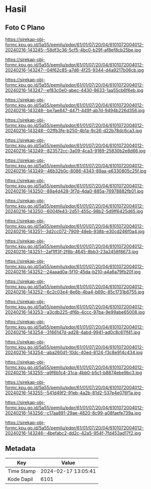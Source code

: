 # Hasil

## Foto C Plano

https://sirekap-obj-formc.kpu.go.id/5a55/pemilu/pdpr/61/01/07/20/04/6101072004012-20240216-143245--58df3c36-5cf5-4bc0-b29f-af8ef8cb25be.jpg

https://sirekap-obj-formc.kpu.go.id/5a55/pemilu/pdpr/61/01/07/20/04/6101072004012-20240216-143247--04f62c85-a7d6-4f25-9344-d4a9217b06cb.jpg

https://sirekap-obj-formc.kpu.go.id/5a55/pemilu/pdpr/61/01/07/20/04/6101072004012-20240216-143247--ef83c0e0-abec-4430-8633-1aa55cb6f6eb.jpg

https://sirekap-obj-formc.kpu.go.id/5a55/pemilu/pdpr/61/01/07/20/04/6101072004012-20240216-143248--be7ae847-4471-449f-ab7d-9494b226d356.jpg

https://sirekap-obj-formc.kpu.go.id/5a55/pemilu/pdpr/61/01/07/20/04/6101072004012-20240216-143248--02ffb3fe-b250-4b1a-9c26-d22b78dc6ca3.jpg

https://sirekap-obj-formc.kpu.go.id/5a55/pemilu/pdpr/61/01/07/20/04/6101072004012-20240216-143249--823572cc-3a09-4ca3-9189-25830b2e8d66.jpg

https://sirekap-obj-formc.kpu.go.id/5a55/pemilu/pdpr/61/01/07/20/04/6101072004012-20240216-143249--46b32b0c-8086-4343-89aa-e6330805c25f.jpg

https://sirekap-obj-formc.kpu.go.id/5a55/pemilu/pdpr/61/01/07/20/04/6101072004012-20240216-143250--89a4d428-3f7d-4da0-885a-76978882fb01.jpg

https://sirekap-obj-formc.kpu.go.id/5a55/pemilu/pdpr/61/01/07/20/04/6101072004012-20240216-143250--6004fe43-2d51-455c-98b2-5d9ff6425d65.jpg

https://sirekap-obj-formc.kpu.go.id/5a55/pemilu/pdpr/61/01/07/20/04/6101072004012-20240216-143251--3d2cc072-7909-48eb-938b-e30cd246f0a4.jpg

https://sirekap-obj-formc.kpu.go.id/5a55/pemilu/pdpr/61/01/07/20/04/6101072004012-20240216-143251--2af1ff3f-2f6b-4645-8bb3-23a2458f8673.jpg

https://sirekap-obj-formc.kpu.go.id/5a55/pemilu/pdpr/61/01/07/20/04/6101072004012-20240216-143252--24aaad0a-5f10-45da-b210-a4a6a79fb20f.jpg

https://sirekap-obj-formc.kpu.go.id/5a55/pemilu/pdpr/61/01/07/20/04/6101072004012-20240216-143252--6c2c03e4-8e6b-4ba4-b69c-85c1731b6755.jpg

https://sirekap-obj-formc.kpu.go.id/5a55/pemilu/pdpr/61/01/07/20/04/6101072004012-20240216-143253--a3cdb225-df6b-4ccc-97ba-9e99abe65008.jpg

https://sirekap-obj-formc.kpu.go.id/5a55/pemilu/pdpr/61/01/07/20/04/6101072004012-20240216-143254--3166147d-ad28-4abd-9941-ad0c8c611f41.jpg

https://sirekap-obj-formc.kpu.go.id/5a55/pemilu/pdpr/61/01/07/20/04/6101072004012-20240216-143254--aba260d1-10dc-40ed-8124-f3c8e914c434.jpg

https://sirekap-obj-formc.kpu.go.id/5a55/pemilu/pdpr/61/01/07/20/04/6101072004012-20240216-143255--a9f6b1c4-31ca-4bb0-b5c1-b8874ebe9bc3.jpg

https://sirekap-obj-formc.kpu.go.id/5a55/pemilu/pdpr/61/01/07/20/04/6101072004012-20240216-143255--541d49f2-91eb-4a2b-81d2-537e4e076f1a.jpg

https://sirekap-obj-formc.kpu.go.id/5a55/pemilu/pdpr/61/01/07/20/04/6101072004012-20240216-143256--c17aa891-29ae-4820-8c99-a08faefe739a.jpg

https://sirekap-obj-formc.kpu.go.id/5a55/pemilu/pdpr/61/01/07/20/04/6101072004012-20240216-143246--4befabc2-dd2c-42a5-954f-7fd453ad17f2.jpg


## Metadata

| Key        | Value               |
| ---------- | ------------------- |
| Time Stamp | 2024-02-17 13:05:41 |
| Kode Dapil | 6101                |



